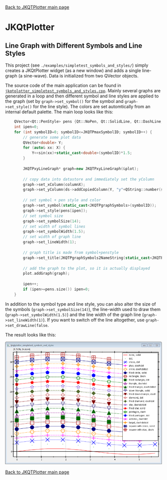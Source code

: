 [Back to JKQTPlotter main page](../../README.md)

# JKQtPlotter

## Line Graph with Different Symbols and Line Styles
This project (see `./examples/simpletest_symbols_and_styles/`) simply creates a JKQtPlotter widget (as a new window) and adds a single line-graph (a sine-wave). Data is initialized from two QVector<double> objects.

The source code of the main application can be found in  [`jkqtplotter_simpletest_symbols_and_styles.cpp`](../simpletest_symbols_and_styles/jkqtplotter_simpletest_symbols_and_styles.cpp). Mainly several graphs are generated in a loop and then different symbol and line styles are applied to the graph (set by `graph->set_symbol()` for the symbol and `graph->set_style()` for the line style). The colors are set automtically from an internal default palette. The main loop looks like this:

```c++
	QVector<Qt::PenStyle> pens {Qt::NoPen, Qt::SolidLine, Qt::DashLine, Qt::DotLine, Qt::DashDotLine, Qt::DashDotDotLine };
    int ipen=0;
    for (int symbolID=0; symbolID<=JKQTPmaxSymbolID; symbolID++) {
        // generate some plot data
        QVector<double> Y;
        for (auto& xx: X) {
            Y<<sin(xx)+static_cast<double>(symbolID)*1.5;
        }

        JKQTPxyLineGraph* graph=new JKQTPxyLineGraph(&plot);

        // copy data into datastore and immediately set the yColumn
        graph->set_xColumn(columnX);
        graph->set_yColumn(ds->addCopiedColumn(Y, "y"+QString::number(symbolID)));

        // set symbol + pen style and color
        graph->set_symbol(static_cast<JKQTPgraphSymbols>(symbolID));
        graph->set_style(pens[ipen]);
        // set symbol size
        graph->set_symbolSize(14);
        // set width of symbol lines
        graph->set_symbolWidth(1.5);
        // set width of graph line
        graph->set_lineWidth(1);
		
        // graph title is made from symbol+penstyle
        graph->set_title(JKQTPgraphSymbols2NameString(static_cast<JKQTPgraphSymbols>(graph->get_symbol()))+QString(", ")+JKQTP_QPenStyle2String(graph->get_style()));

        // add the graph to the plot, so it is actually displayed
        plot.addGraph(graph);

        ipen++;
        if (ipen>=pens.size()) ipen=0;
    }
```

In addition to the symbol type and line style, you can also alter the size of the symbols (`graph->set_symbolSize(14)`), the line-width used to draw them (`graph->set_symbolWidth(1.5)`) and the line width of the graph line (`graph->set_lineWidth(1)`). If you want to switch off the line altogether, use `graph->set_drawLine(false`.

The result looks like this:

![jkqtplotter_simpletest_symbols_and_styles](../../screenshots/jkqtplotter_simpletest_symbols_and_styles.png)



[Back to JKQTPlotter main page](../../README.md)